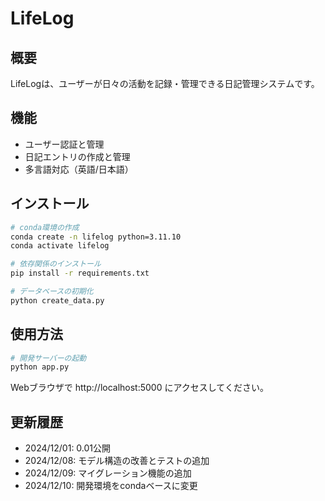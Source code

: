 # LifeLog

## 概要
LifeLogは、ユーザーが日々の活動を記録・管理できる日記管理システムです。

## 機能
- ユーザー認証と管理
- 日記エントリの作成と管理
- 多言語対応（英語/日本語）

## インストール
```bash
# conda環境の作成
conda create -n lifelog python=3.11.10
conda activate lifelog

# 依存関係のインストール
pip install -r requirements.txt

# データベースの初期化
python create_data.py
```

## 使用方法
```bash
# 開発サーバーの起動
python app.py
```

Webブラウザで http://localhost:5000 にアクセスしてください。

## 更新履歴
- 2024/12/01: 0.01公開
- 2024/12/08: モデル構造の改善とテストの追加
- 2024/12/09: マイグレーション機能の追加
- 2024/12/10: 開発環境をcondaベースに変更
